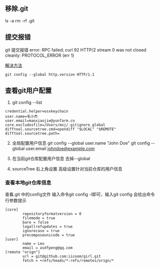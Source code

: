 ## 移除.git
ls -a
rm -rf .git

## 提交报错
git 提交报错 error: RPC failed; curl 92 HTTP/2 stream 0 was not closed cleanly: PROTOCOL_ERROR (err 1)

[解决方法](https://blog.csdn.net/wjk_along/article/details/104423443)
```
git config --global http.version HTTP/1.1
```

## 查看git用户配置
1. git config --list
```
credential.helper=osxkeychain
user.name=毛小杰
user.email=maoxiaojie@yunfarm.cn
core.excludesfile=/Users/mxj/.gitignore_global
difftool.sourcetree.cmd=opendiff "$LOCAL" "$REMOTE"
difftool.sourcetree.path=
```
2. 全局配置用户信息
git config --global user.name "John Doe"
git config --global user.email johndoe@example.com

3. 在当前git仓库配置用户信息
去掉--global

4. sourceTree 右上角设置 高级设置针对当前仓库的用户信息

### 查看本地git仓库信息
查看.git 中的config文件 输入命令git config -l即可，输入git config 会给出命令行参数提示
```
[core]
        repositoryformatversion = 0
        filemode = true
        bare = false
        logallrefupdates = true
        ignorecase = true
        precomposeunicode = true
[user]
        name = Leo
        email = asdfpeng@qq.com
[remote "orign"]
        url = git@github.com:iicoom/girl.git
        fetch = +refs/heads/*:refs/remotes/orign/*
```